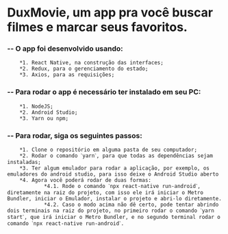 # DuxMovie, um app pra você buscar filmes e marcar seus favoritos.

### -- O app foi desenvolvido usando:
        *1. React Native, na construção das interfaces;
        *2. Redux, para o gerenciamento do estado;
        *3. Axios, para as requisições;
       
### -- Para rodar o app é necessário ter instalado em seu PC:
        *1. NodeJS;
        *2. Android Studio;
        *3. Yarn ou npm;
        
### -- Para rodar, siga os seguintes passos:
        *1. Clone o repositório em alguma pasta de seu computador;
        *2. Rodar o comando ˋyarnˋ, para que todas as dependências sejam instaladas;
        *3. Ter algum emulador para rodar a aplicação, por exemplo, os emuladores do android studio, para isso deixe o Android Studio aberto
        *4. Agora você poderá rodar de duas formas:
                *4.1. Rode o comando ˋnpx react-native run-androidˋ, diretamente na raiz do projeto, com isso ele irá iniciar o Metro Bundler, iniciar o Emulador, instalar o projeto e abri-lo diretamente.
                *4.2. Caso o modo acima não dê certo, pode tentar abrindo dois terminais na raiz do projeto, no primeiro rodar o comando ˋyarn startˋ, que irá iniciar o Metro Bundler, e no segundo terminal rodar o comando ˋnpx react-native run-androidˋ.
